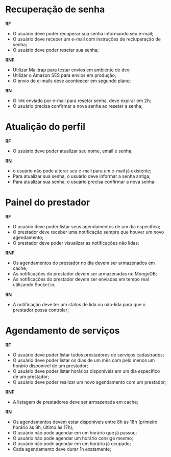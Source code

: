 # Recuperação de senha

**RF**

- O usuário deve poder recuperar sua senha informando seu e-mail;
- O  usuário deve receber um e-mail com instruções de reciuperação de senha;
- O usuário deve poder resetar sua senha;

**RNF**

- Utilizar Mailtrap para testar envios em ambiente de dev;
- Utilizar o Amazon SES para envios em produção;
- O envio de e-mails deve aconteecer em segundo plano;

**RN**

- O link enviado por e-mail para resetar senha, deve expirar em 2h;
- O usuário precisa confirmar a nova senha ao resetar a senha;

# Atualição do perfil

**RF**

- O usuário deve poder atualizar seu nome, email e senha;

**RN**

- o usuário não pode alterar seu e-mail para um e-mail já existente;
- Para atualizar sua senha, o usuário deve informar a senha antiga;
- Para atualizar sua senha, o usuário precisa confirmar a nova senha;

# Painel do prestador

**RF**

- O usuário deve poder listar seus agendamentos de um dia específico;
- O prestador deve receber uma notificação sempre que houver um novo agendamento;
- O prestador deve poder visualizar as notificações não lidas;

**RNF**

- Os agendamentos do prestador no dia devem ser armazenados em cache;
- As notificações do prestador devem ser armazenadas no MongoDB;
- As notificações do prestador devem ser enviadas em tempo real utilizando Socket.io;

**RN**

- A notificação deve ter um status de lida ou não-lida para que o prestador possa controlar;

# Agendamento de serviços

**RF**

- O usuário deve poder listar todos prestadores de serviços cadastrados;
- O usuário deve poder listar os dias de um mês com pelo menos um horário disponível de um prestador;
- O usuário deve poder listar horários disponíveis em um dia específico de um prestador;
- O usuário deve poder realizar um novo agendamento com um prestador;

**RNF**

- A listagem de prestadores deve ser armazenada em cache;

**RN**

- Os agendamentos devem estar disponíveis entre 8h às 18h (primeiro horário às 8h, último às 17h);
- O usuário não pode agendar em um horário que já passou;
- O usuário não pode agendar um horário consigo mesmo;
- O usuário não pode agendar em um horário já ocupado;
- Cada agendamento deve durar 1h exatamente;
